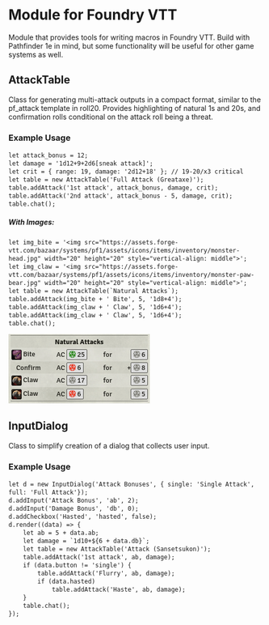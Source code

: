 # Module for Foundry VTT

Module that provides tools for writing macros in Foundry VTT.
Build with Pathfinder 1e in mind, but some functionality will be useful for other game systems as well.

## AttackTable

Class for generating multi-attack outputs in a compact format, similar to the pf_attack template in roll20.
Provides highlighting of natural 1s and 20s, and confirmation rolls conditional on the attack roll being a threat.

### Example Usage

    let attack_bonus = 12;
    let damage = '1d12+9+2d6[sneak attack]';
    let crit = { range: 19, damage: '2d12+18' }; // 19-20/x3 critical
    let table = new AttackTable('Full Attack (Greataxe)');
    table.addAttack('1st attack', attack_bonus, damage, crit);
    table.addAttack('2nd attack', attack_bonus - 5, damage, crit);
    table.chat();

##### With Images:

    let img_bite = '<img src="https://assets.forge-vtt.com/bazaar/systems/pf1/assets/icons/items/inventory/monster-head.jpg" width="20" height="20" style="vertical-align: middle">';
    let img_claw = '<img src="https://assets.forge-vtt.com/bazaar/systems/pf1/assets/icons/items/inventory/monster-paw-bear.jpg" width="20" height="20" style="vertical-align: middle">';
    let table = new AttackTable(`Natural Attacks`);
    table.addAttack(img_bite + ' Bite', 5, '1d8+4');
    table.addAttack(img_claw + ' Claw', 5, '1d6+4');
    table.addAttack(img_claw + ' Claw', 5, '1d6+4');
    table.chat();

<img src="./img/natural_attacks.png">

## InputDialog

Class to simplify creation of a dialog that collects user input.

### Example Usage

    let d = new InputDialog('Attack Bonuses', { single: 'Single Attack', full: 'Full Attack'});
    d.addInput('Attack Bonus', 'ab', 2);
    d.addInput('Damage Bonus', 'db', 0);
    d.addCheckbox('Hasted', 'hasted', false);
    d.render((data) => {
        let ab = 5 + data.ab;
        let damage = `1d10+${6 + data.db}`;
        let table = new AttackTable('Attack (Sansetsukon)');
        table.addAttack('1st attack', ab, damage);
        if (data.button != 'single') {
            table.addAttack('Flurry', ab, damage);
            if (data.hasted)
                table.addAttack('Haste', ab, damage);
        }
        table.chat();
    });
